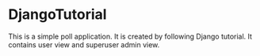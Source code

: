 # DjangoTutorial
This is a simple poll application. 
It is created by following Django tutorial.
It contains user view and superuser admin view.
